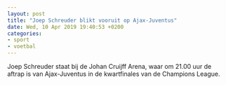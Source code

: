 ```yaml
---
layout: post
title: "Joep Schreuder blikt vooruit op Ajax-Juventus"
date: Wed, 10 Apr 2019 19:40:53 +0200
categories: 
- sport 
- voetbal 
---
```


Joep Schreuder staat bij de Johan Cruijff Arena, waar om 21.00 uur de aftrap is van Ajax-Juventus in de kwartfinales van de Champions League.
